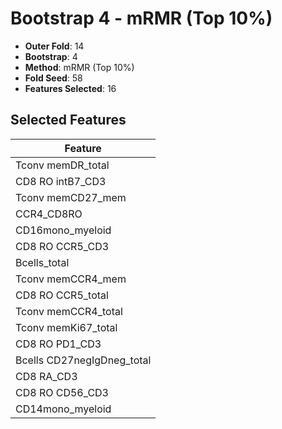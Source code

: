 # Bootstrap 4 - mRMR (Top 10%)

- **Outer Fold**: 14
- **Bootstrap**: 4
- **Method**: mRMR (Top 10%)
- **Fold Seed**: 58
- **Features Selected**: 16

## Selected Features

| Feature |
|---------|
| Tconv memDR_total |
| CD8 RO intB7_CD3 |
| Tconv memCD27_mem |
| CCR4_CD8RO |
| CD16mono_myeloid |
| CD8 RO CCR5_CD3 |
| Bcells_total |
| Tconv memCCR4_mem |
| CD8 RO CCR5_total |
| Tconv memCCR4_total |
| Tconv memKi67_total |
| CD8 RO PD1_CD3 |
| Bcells CD27negIgDneg_total |
| CD8 RA_CD3 |
| CD8 RO CD56_CD3 |
| CD14mono_myeloid |
